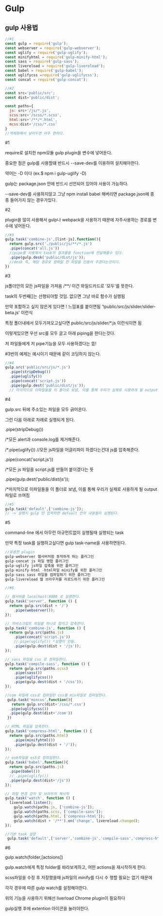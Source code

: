# Gulp
## gulp 사용법

```javascript
//#1
const gulp = require('gulp');
const webserver = require('gulp-webserver');
const uglify = require('gulp-uglify');
const minifyhtml = require('gulp-minify-html');
const sass = require('gulp-sass');
const livereload = require('gulp-livereload');
const babel = require('gulp-babel');
const uglifycss =require('gulp-uglifycss');
const concat = require('gulp-concat');

//#2
const src='public/src';
const dist='public/dist';

const paths={
  js: src+'/js/*.js',
  scss:src+'/scss/*.scss',
  html:src+'/**/*.html',
  mcss:dist+'/css/*.css'
}
//객체화해서 넣어두면 아주 편하다.
```
#1 

require로 설치한 npm모듈 gulp plugin을 변수에 넣어둔다.

중요한 점은 gulp를 사용할떄 반드시 --save-dev를 이용하여 설치해야한다.

약어는 -D 이다 (ex.$ npm i gulp-uglify -D)

gulp는 package.json 안에 반드시 선언되어 있어야 사용이 가능하다.

--save-dev를 사용하지않고 그냥 npm install babel 해버리면 package.json에 종종 들어가지 않는 경우가있다.


#2 

plugin을 많이 사용해서 gulp나 webpack을 사용하기 때문에 자주사용하는 경로를 변수에 넣어둔다.

```javascript
//#3
gulp.task('combine-js',[lint-js],function(){
  return gulp.src('./public/js/**/*.js')
  .pipe(concat('all.js'))
  //pipe를 사용해서 task의 결과물을 function에 전달해줄수 있다.
  .pipe(gulp.desk('public/dist/js'));
  //desk 즉, 해당 경로로 컴파일 한 파일을 만들어 주겠다는것이다.
})
```
#3

js폴더안의 모든 js파일을 가져옴 /**/ 이건 와일드카드로 '모두'를 뜻한다.

task의 두번째[]는 선행되야할 것임. 없으면 그냥 바로 함수가 실행됨

만약 포함하고 싶지 않은게 있다면 ! 느낌표를 붙이면됨 '!public/src/js/slider/slider-beta.js' 이런식

특정 폴더내에서 모두가져오고싶다면 public/src/js/slider/*.js 이런식이면 됨

이렇게있으면 우선 src를 모두 글고 아래 piping을 한다는것다. 

저 파일들에게 저 pipe기능을 모두 사용하겠다는 뜼!

#3번의 예제는 예시이기 때문에 같이 코딩하지 않는다.

```javascript
//#4
gulp.src('public/src/js/*.js')
  .pipe(stripDebug()) 
  .pipe(uglify()) 
  .pipe(concat('script.js')) 
  .pipe(gulp.dest('public/dist/js')); 
  // 마지막으로 이파일들을 이 폴더로 보냄, 이를 통해 우리가 실제로 사용하게 될 output파일로 쓰여짐 
```
#4


gulp.src 뒤에 주소있는 파일을 모두 긁어온다.

그런 다음 아래로 차례로 실행되게 된다.

.pipe(stripDebug())

/*모든 alert과 console.log를 제거해준다.

/*.pipe(uglify()) //모든 js파일을 어글리파이 하겠다는건대 js를 압축해준다.

.pipe(concat('script.js'))

/*모든 js 파일을 script.js를 만들어 붙이겠다는 뜻

.pipe(gulp.dest('public/dist/js'));

/*마지막으로 이파일들을 이 폴더로 보냄, 이를 통해 우리가 실제로 사용하게 될 output파일로 쓰여짐 


```javascript
//#5
gulp.task('default',['combine-js']);
// -> 실행시 gulp 만 입력하면 defualt 안의 내용들이 실행된다.
```
#5

command-line 에서 아무런 아규먼트없이 실행될때 실행되는 task

만약 특정 task를 실행하고싶다면 gulp task-name을 사용하면된다.

```javascript
//유용한 plugin
gulp-webserver 웹서버처럼 동작하게 하는 플러그인
gulp-concat js 파일 병합 플러그인
gulp-uglify js파일 압축을 위한 플러그인
gulp-minify-html -html파일 minify를 위한 플러그인
gulp-sass sass 파일을 컴파일하기 위한 플러그인
gulp-livereload 웹 브라우저를 리로드하기 위한 플러그인
```
```javascript
//#6

// 웹서버를 localhost:8000 로 실행한다.
gulp.task('server', function () {
  return gulp.src(dist + '/')
    .pipe(webserver());
});

// 자바스크립트 파일을 하나로 합치고 압축한다.
gulp.task('combine-js', function () {
  return gulp.src(paths.js)
    .pipe(concat('script.js'))
    //.pipe(uglify()) *실행이 안됨.
    .pipe(gulp.dest(dist + '/js'));
});

// sass 파일을 css 로 컴파일한다.
gulp.task('compile-sass', function () {
  return gulp.src(paths.scss)
    .pipe(sass())
    .pipe(uglifycss())
    .pipe(gulp.dest(dist + '/css'));
});

//com 파일에 css로 컴파일된 css를 min파일로 컴파일한다.
 gulp.task('mincss',function(){
   return gulp.src(dist+'/css/*.css')
  .pipe(uglifycss())
  .pipe(gulp.dest(dist+'/com'))
 })

// HTML 파일을 압축한다.
gulp.task('compress-html', function () {
  return gulp.src(paths.html)
    .pipe(minifyhtml())
    .pipe(gulp.dest(dist + '/'));
});

// es6파일을 es5로 컴파일한다.
gulp.task('babel',function(){
  return gulp.src(paths.js)
  .pipe(babel())
  // .pipe(uglify())
  .pipe(gulp.dest(dist+'/js'))
});

// 파일 변경 감지 및 브라우저 재시작
gulp.task('watch', function () {
  livereload.listen();
    gulp.watch(paths.js, ['combine-js']);
    gulp.watch(paths.scss, ['compile-sass']);
    gulp.watch(paths.html, ['compress-html']);
    gulp.watch(dist + '/**').on('change', livereload.changed);
});

//기본 task 설정
 gulp.task('default',['server','combine-js','compile-sass','compress-html','babel','mincss']);
 ```
#6


 gulp.watch(folder,[actoions])

 gulp.watch에게 특정 folder를 바라보게하고, 어떤 actions을 재시작하게 한다.

 scss파일을 수정 후 저장했을때 js파일의 minify를 다시 수 행할 필요는 없기 때문에

 각각 경우에 따른 gulp watch를 설정해야한다.
 
 위의 기능을 사용하기 위해선 liverload Chrome plugin이 필요하다

 gulp실행 후에 extention 아이콘을 눌러야한다.